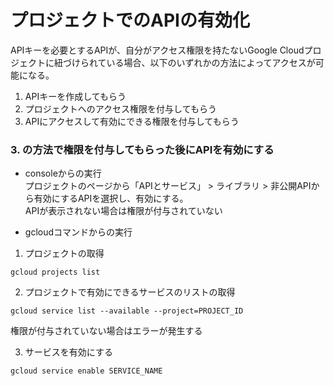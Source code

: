# プロジェクトでのAPIの有効化

APIキーを必要とするAPIが、自分がアクセス権限を持たないGoogle Cloudプロジェクトに紐づけられている場合、以下のいずれかの方法によってアクセスが可能になる。

1. APIキーを作成してもらう
2. プロジェクトへのアクセス権限を付与してもらう
3. APIにアクセスして有効にできる権限を付与してもらう

### 3. の方法で権限を付与してもらった後にAPIを有効にする
- consoleからの実行  
プロジェクトのページから「APIとサービス」 > ライブラリ > 非公開APIから有効にするAPIを選択し、有効にする。  
APIが表示されない場合は権限が付与されていない

- gcloudコマンドからの実行
1. プロジェクトの取得
```
gcloud projects list
```

2. プロジェクトで有効にできるサービスのリストの取得
```
gcloud service list --available --project=PROJECT_ID
```
権限が付与されていない場合はエラーが発生する

3. サービスを有効にする
```
gcloud service enable SERVICE_NAME
```